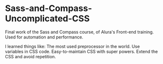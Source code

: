 # Sass-and-Compass-Uncomplicated-CSS
Final work of the Sass and Compass course, of Alura's Front-end training. 
Used for automation and performance. 

I learned things like: 
The most used preprocessor in the world. 
Use variables in CSS code. 
Easy-to-maintain CSS with super powers. 
Extend the CSS and avoid repetition.
